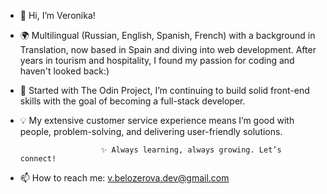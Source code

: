- 👋 Hi, I’m Veronika!
- 🌍 Multilingual (Russian, English, Spanish, French) with a background in Translation, now based in Spain and diving into web development. After years in tourism and hospitality, I found my passion for coding and haven't looked back:)
- 🚀 Started with The Odin Project, I’m continuing to build solid front-end skills with the goal of becoming a full-stack developer.
- 💡 My extensive customer service experience means I’m good with people, problem-solving, and delivering user-friendly solutions.

						✨ Always learning, always growing. Let’s connect!

- 📫 How to reach me: v.belozerova.dev@gmail.com
